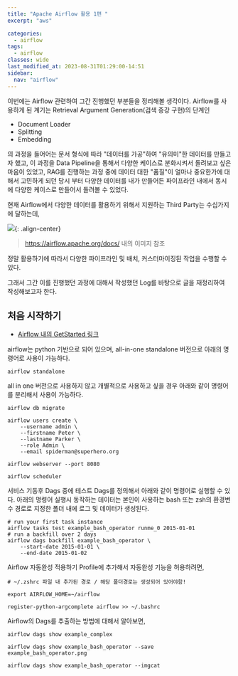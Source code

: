 ```yaml
---
title: "Apache Airflow 활용 1편 "
excerpt: "aws"

categories:
  - airflow
tags:
  - airflow 
classes: wide
last_modified_at: 2023-08-31T01:29:00-14:51
sidebar:
  nav: "airflow"
---
```


이번에는 Airflow 관련하여 그간 진행했던 부분들을 정리해볼 생각이다. Airflow를 사용하게 된 계기는 Retrieval Argument Generation(검색 증강 구현)의 단계인 

- Document Loader 
- Splitting 
- Embedding 

의 과정을 들어어는 문서 형식에 따라 "데이터를 가공"하여 "유의미"한 데이터를 만들고자 했고, 이 과정을 Data Pipeline을 통해서 다양한 케이스로 분화시켜서 돌려보고 싶은 마음이 있었고, RAG를 진행하는 과정 중에 데이터 대한 "품질"이 얼마나 중요한가에 대해서 고민하게 되던 당시 부터 다양한 데이터를 내가 만들어든 파이프라인 내에서 동시에 다양한 케이스로 만들어서 돌려볼 수 있었다.   

현재 Airflow에서 다양한 데이터를 활용하기 위해서 지원하는 Third Party는 수십가지에 달하는데, 

![](https://keepinmindsh.github.io/lines/assets/img/2024-08-31-list.png){: .align-center}
> https://airflow.apache.org/docs/ 내의 이미지 참조 

정말 활용하기에 따라서 다양한 파이프라인 및 배치, 커스터마이징된 작업을 수행할 수 있다.     

그래서 그간 이를 진행했던 과정에 대해서 작성했던 Log를 바탕으로 글을 재정리하여 작성해보고자 한다. 

##  처음 시작하기

- [Airflow 내의 GetStarted 링크](https://airflow.apache.org/docs/apache-airflow/stable/start.html)

airflow는 python 기반으로 되어 있으며, all-in-one standalone 버전으로 아래의 명령어로 사용이 가능하다. 

```shell 
airflow standalone 
```

all in one 버전으로 사용하지 않고 개별적으로 사용하고 싶을 경우 아래와 같이 명령어를 분리해서 사용이 가능하다. 

```shell 
airflow db migrate

airflow users create \
    --username admin \
    --firstname Peter \
    --lastname Parker \
    --role Admin \
    --email spiderman@superhero.org

airflow webserver --port 8080

airflow scheduler
```

서비스 기동후 Dags 중에 테스트 Dags를 정의해서 아래와 같이 명령어로 실행할 수 있다. 
아래의 명령어 실행시 동작하는 데이터는 본인이 사용하는 bash 또는 zsh의 환경변수 경로로 지정한 폴더 내에 로그 및 데이터가 생성된다. 

```shell 
# run your first task instance
airflow tasks test example_bash_operator runme_0 2015-01-01
# run a backfill over 2 days
airflow dags backfill example_bash_operator \
    --start-date 2015-01-01 \
    --end-date 2015-01-02
```

Airflow 자동완성 적용하기 Profile에 추가해서 자동완성 기능을 허용하려면, 

```shell 
# ~/.zshrc 파일 내 추가된 경로 / 해당 폴더경로는 생성되어 있어야함! 

export AIRFLOW_HOME=~/airflow
```
 
```shell 
register-python-argcomplete airflow >> ~/.bashrc
```

Airflow의 Dags를 추출하는 방법에 대해서 알아보면, 

```shell 
airflow dags show example_complex

airflow dags show example_bash_operator --save example_bash_operator.png

airflow dags show example_bash_operator --imgcat
```
